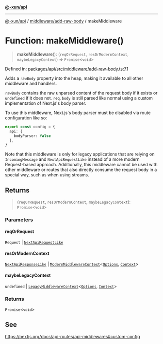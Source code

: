 [**@-xun/api**](../../../README.md)

***

[@-xun/api](../../../README.md) / [middleware/add-raw-body](../README.md) / makeMiddleware

# Function: makeMiddleware()

> **makeMiddleware**(): (`reqOrRequest`, `resOrModernContext`, `maybeLegacyContext`) => `Promise`\<`void`\>

Defined in: [packages/api/src/middleware/add-raw-body.ts:71](https://github.com/Xunnamius/api-utils/blob/559770a60e6903bf2f195d0d5f6450a09f08cf05/packages/api/src/middleware/add-raw-body.ts#L71)

Adds a `rawBody` property into the heap, making it available to all other
middleware and handlers.

`rawBody` contains the raw unparsed content of the request body if it exists
or `undefined` if it does not. `req.body` is still parsed like normal using a
custom implementation of Next.js's body parser.

To use this middleware, Next.js's body parser must be disabled via route
configuration like so:

```TypeScript
export const config = {
  api: {
    bodyParser: false
  },
}
```

Note that this middleware is only for legacy applications that are relying on
`IncomingMessage` and `NextApiRequestLike` instead of a more modern
Request-based approach. Additionally, this middleware cannot be used
with other middleware or routes that also directly consume the request body
in a special way, such as when using streams.

## Returns

> (`reqOrRequest`, `resOrModernContext`, `maybeLegacyContext`): `Promise`\<`void`\>

### Parameters

#### reqOrRequest

`Request` | [`NextApiRequestLike`](../../../index/interfaces/NextApiRequestLike.md)

#### resOrModernContext

[`NextApiResponseLike`](../../../index/type-aliases/NextApiResponseLike.md) | [`ModernMiddlewareContext`](../../../types/type-aliases/ModernMiddlewareContext.md)\<[`Options`](../type-aliases/Options.md), [`Context`](../type-aliases/Context.md)\>

#### maybeLegacyContext

`undefined` | [`LegacyMiddlewareContext`](../../../types/type-aliases/LegacyMiddlewareContext.md)\<[`Options`](../type-aliases/Options.md), [`Context`](../type-aliases/Context.md)\>

### Returns

`Promise`\<`void`\>

## See

https://nextjs.org/docs/api-routes/api-middlewares#custom-config

